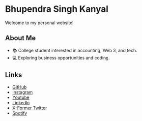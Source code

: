 # Bhupendra Singh Kanyal

Welcome to my personal website!

## About Me
- 📚 College student interested in accounting, Web 3, and tech.
- 💻 Exploring business opportunities and coding.


## Links
- [GitHub](https://github.com/BeBhupendra)
- [Instagram](https://www.instagram.com/bebhupendra/)
- [Youtube](https://www.youtube.com/channel/UCVXbBv1NRPFtPrGkVzjA00g)
- [LinkedIn](https://www.linkedin.com/in/bebhupendra/)
- [X-Former Twitter](https://x.com/be_bhupendra)
- [Spotify](https://open.spotify.com/artist/1DMvy98N4qBEdgdpTAVhhK)
